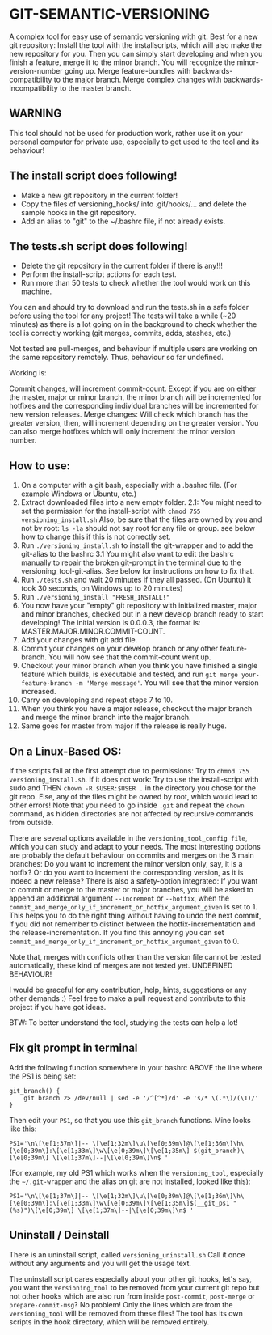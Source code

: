 # GIT-SEMANTIC-VERSIONING
A complex tool for easy use of semantic versioning with git. Best for a new git repository: Install the tool with the installscripts, which will also make the new repository for you. Then you can simply start developing and when you finish a feature, merge it to the minor branch. You will recognize the minor-version-number going up. Merge feature-bundles with backwards-compatibility to the major branch. Merge complex changes with backwards-incompatibility to the master branch.

## WARNING ##
This tool should not be used for production work, rather use it on your personal computer for private use, especially to get used to the tool and its behaviour!

## The install script does following! ##
- Make a new git repository in the current folder!
- Copy the files of versioning_hooks/ into .git/hooks/... and delete the sample hooks in the git repository.
- Add an alias to "git" to the ~/.bashrc file, if not already exists.

## The tests.sh script does following! ##
- Delete the git repository in the current folder if there is any!!!
- Perform the install-script actions for each test.
- Run more than 50 tests to check whether the tool would work on this machine.

You can and should try to download and run the tests.sh in a safe folder before using the tool for any project!
The tests will take a while (~20 minutes) as there is a lot going on in the background to check whether the tool is correctly working (git merges, commits, adds, stashes, etc.)

Not tested are pull-merges, and behaviour if multiple users are working on the same repository remotely. Thus, behaviour so far undefined.

Working is:

Commit changes, will increment commit-count. Except if you are on either the master, major or minor branch, the minor branch will be incremented for hotfixes and the corresponding individual branches will be incremented for new version releases.
Merge changes: Will check which branch has the greater version, then, will increment depending on the greater version. You can also merge hotfixes which will only increment the minor version number.

## How to use: ##
1. On a computer with a git bash, especially with a .bashrc file. (For example Windows or Ubuntu, etc.)
2. Extract downloaded files into a new empty folder.
2.1: You might need to set the permission for the install-script with
	`chmod 755 versioning_install.sh`
     Also, be sure that the files are owned by you and not by root:
     `ls -la` should not say root for any file or group.
     see below how to change this if this is not correctly set.
3. Run `./versioning_install.sh` to install the git-wrapper and to add the git-alias to the bashrc
3.1 You might also want to edit the bashrc manually to repair the broken git-prompt in the terminal due to the versioning_tool-git-alias. See below for instructions on how to fix that.
4. Run `./tests.sh` and wait 20 minutes if they all passed. (On Ubuntu) it took 30 seconds, on Windows up to 20 minutes)
5. Run `./versioning_install "FRESH_INSTALL!"`
6. You now have your "empty" git repository with initialized master, major and minor branches, checked out in a new develop branch ready to start developing! The initial version is 0.0.0.3, the format is: MASTER.MAJOR.MINOR.COMMIT-COUNT.
7. Add your changes with git add file.
8. Commit your changes on your develop branch or any other feature-branch. You will now see that the commit-count went up.
9. Checkout your minor branch when you think you have finished a single feature which builds, is executable and tested, and run `git merge your-feature-branch -m 'Merge message'`. You will see that the minor version increased.
10. Carry on developing and repeat steps 7 to 10.
11. When you think you have a major release, checkout the major branch and merge the minor branch into the major branch.
12. Same goes for master from major if the release is really huge.

## On a Linux-Based OS: ##

If the scripts fail at the first attempt due to permissions:
Try to `chmod 755 versioning_install.sh`. If it does not work:
Try to use the install-script with sudo and THEN
`chown -R $USER:$USER .`
in the directory you chose for the git repo. Else, any of the files might be owned by root, which would lead to other errors!
Note that you need to go inside `.git` and repeat the `chown` command, as hidden directories are not affected by recursive commands from outside.


There are several options available in the `versioning_tool_config file`, which you can study and adapt to your needs.
The most interesting options are probably the default behaviour on commits and merges on the 3 main branches:
Do you want to increment the minor version only, say, it is a hotfix?
Or do you want to increment the corresponding version, as it is indeed a new release?
There is also a safety-option integrated: If you want to commit or merge to the master or major branches, you will be asked to append an additional argument `--increment` or `--hotfix`, when the `commit_and_merge_only_if_increment_or_hotfix_argument_given` is set to 1.
This helps you to do the right thing without having to undo the next commit, if you did not remember to distinct between the hotfix-incrementation and the release-incrementation.
If you find this annoying you can set `commit_and_merge_only_if_increment_or_hotfix_argument_given` to 0.

Note that, merges with conflicts other than the version file cannot be tested automatically, these kind of merges are not tested yet. UNDEFINED BEHAVIOUR!

I would be graceful for any contribution, help, hints, suggestions or any other demands :)
Feel free to make a pull request and contribute to this project if you have got ideas.

BTW: To better understand the tool, studying the tests can help a lot!


## Fix git prompt in terminal ##

Add the following function somewhere in your bashrc ABOVE the line where the PS1 is being set:
```
git_branch() {
    git branch 2> /dev/null | sed -e '/^[^*]/d' -e 's/* \(.*\)/(\1)/'
}
```
Then edit your `PS1`, so that you use this `git_branch` functions. Mine looks like this:
```
PS1='\n\[\e[1;37m\]|-- \[\e[1;32m\]\u\[\e[0;39m\]@\[\e[1;36m\]\h\[\e[0;39m\]:\[\e[1;33m\]\w\[\e[0;39m\]\[\e[1;35m\] $(git_branch)\[\e[0;39m\] \[\e[1;37m\]--|\[\e[0;39m\]\n$ '
```
(For example, my old PS1 which works when the `versioning_tool`, especially the `~/.git-wrapper` and the alias on git are not installed, looked like this):

```
PS1='\n\[\e[1;37m\]|-- \[\e[1;32m\]\u\[\e[0;39m\]@\[\e[1;36m\]\h\[\e[0;39m\]:\[\e[1;33m\]\w\[\e[0;39m\]\[\e[1;35m\]$(__git_ps1 " (%s)")\[\e[0;39m\] \[\e[1;37m\]--|\[\e[0;39m\]\n$ '
```

## Uninstall / Deinstall ##

There is an uninstall script, called `versioning_uninstall.sh`
Call it once without any arguments and you will get the usage text.

The uninstall script cares especially about your other git hooks, let's say, you want the `versioning_tool` to be removed from your current git repo but not other hooks which are also run from inside `post-commit`, `post-merge` or `prepare-commit-msg`? No problem! Only the lines which are from the `versioning_tool` will be removed from these files! The tool has its own scripts in the hook directory, which will be removed entirely.


